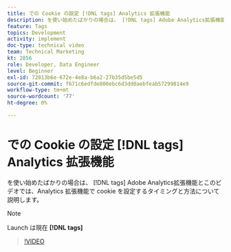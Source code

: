 ```yaml
---
title: での Cookie の設定 [!DNL tags] Analytics 拡張機能
description: を使い始めたばかりの場合は、 [!DNL tags] Adobe Analytics拡張機能とこのビデオでは、Analytics 拡張機能で cookie を設定するタイミングと方法について説明します。
feature: Tags
topics: Development
activity: implement
doc-type: technical video
team: Technical Marketing
kt: 2856
role: Developer, Data Engineer
level: Beginner
exl-id: 72013b6e-672e-4e8a-b6a2-27b35d5be5d5
source-git-commit: f671c6edfde800ebc6d3dd0aebfeab57299814e9
workflow-type: tm+mt
source-wordcount: '77'
ht-degree: 0%

---
```


# での Cookie の設定 [!DNL tags] Analytics 拡張機能

を使い始めたばかりの場合は、 [!DNL tags] Adobe Analytics拡張機能とこのビデオでは、Analytics 拡張機能で cookie を設定するタイミングと方法について説明します。

>[!NOTE]
>
> Launch は現在 **[!DNL tags]**

>[!VIDEO](https://video.tv.adobe.com/v/27212/?quality=12&learn=on)
